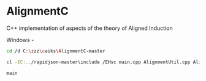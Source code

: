 # AlignmentC
C++ implementation of aspects of the theory of Aligned Induction 

Windows -
```sh
cd /d C:\zzz\caiks\AlignmentC-master

cl -IC:../rapidjson-master\include /EHsc main.cpp AlignmentUtil.cpp Alignment.cpp AlignmentApprox.cpp AlignmentAeson.cpp 

main
```
